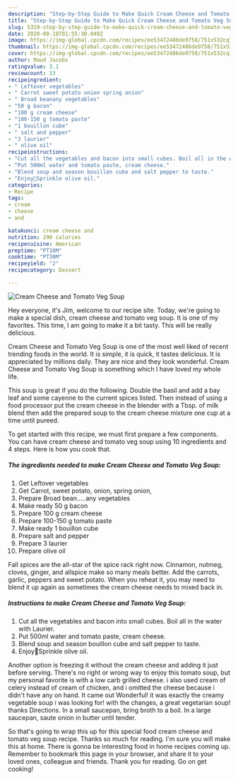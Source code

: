 ```yaml
---
description: "Step-by-Step Guide to Make Quick Cream Cheese and Tomato Veg Soup"
title: "Step-by-Step Guide to Make Quick Cream Cheese and Tomato Veg Soup"
slug: 5319-step-by-step-guide-to-make-quick-cream-cheese-and-tomato-veg-soup
date: 2020-08-18T01:55:30.040Z
image: https://img-global.cpcdn.com/recipes/ee53472486de9758/751x532cq70/cream-cheese-and-tomato-veg-soup-recipe-main-photo.jpg
thumbnail: https://img-global.cpcdn.com/recipes/ee53472486de9758/751x532cq70/cream-cheese-and-tomato-veg-soup-recipe-main-photo.jpg
cover: https://img-global.cpcdn.com/recipes/ee53472486de9758/751x532cq70/cream-cheese-and-tomato-veg-soup-recipe-main-photo.jpg
author: Maud Jacobs
ratingvalue: 3.1
reviewcount: 13
recipeingredient:
- " Leftover vegetables"
- " Carrot sweet potato onion spring onion"
- " Broad beanany vegetables"
- "50 g bacon"
- "100 g cream cheese"
- "100-150 g tomato paste"
- "1 bouillon cube"
- " salt and pepper"
- "3 laurier"
- " olive oil"
recipeinstructions:
- "Cut all the vegetables and bacon into small cubes. Boil all in the water with Laurier."
- "Put 500ml water and tomato paste, cream cheese."
- "Blend soup and season bouillon cube and salt pepper to taste."
- "Enjoy🌸Sprinkle olive oil."
categories:
- Recipe
tags:
- cream
- cheese
- and

katakunci: cream cheese and 
nutrition: 290 calories
recipecuisine: American
preptime: "PT10M"
cooktime: "PT30M"
recipeyield: "2"
recipecategory: Dessert

---
```



![Cream Cheese and Tomato Veg Soup](https://img-global.cpcdn.com/recipes/ee53472486de9758/751x532cq70/cream-cheese-and-tomato-veg-soup-recipe-main-photo.jpg)

Hey everyone, it's Jim, welcome to our recipe site. Today, we're going to make a special dish, cream cheese and tomato veg soup. It is one of my favorites. This time, I am going to make it a bit tasty. This will be really delicious.

Cream Cheese and Tomato Veg Soup is one of the most well liked of recent trending foods in the world. It is simple, it is quick, it tastes delicious. It is appreciated by millions daily. They are nice and they look wonderful. Cream Cheese and Tomato Veg Soup is something which I have loved my whole life.

This soup is great if you do the following. Double the basil and add a bay leaf and some cayenne to the current spices listed. Then instead of using a food processor put the cream cheese in the blender with a Tbsp. of milk blend then add the prepared soup to the cream cheese mixture one cup at a time until pureed.


To get started with this recipe, we must first prepare a few components. You can have cream cheese and tomato veg soup using 10 ingredients and 4 steps. Here is how you cook that.

<!--inarticleads1-->

##### The ingredients needed to make Cream Cheese and Tomato Veg Soup:

1. Get  Leftover vegetables
1. Get  Carrot, sweet potato, onion, spring onion,
1. Prepare  Broad bean.....any vegetables
1. Make ready 50 g bacon
1. Prepare 100 g cream cheese
1. Prepare 100-150 g tomato paste
1. Make ready 1 bouillon cube
1. Prepare  salt and pepper
1. Prepare 3 laurier
1. Prepare  olive oil


Fall spices are the all-star of the spice rack right now. Cinnamon, nutmeg, cloves, ginger, and allspice make so many meals better. Add the carrots, garlic, peppers and sweet potato. When you reheat it, you may need to blend it up again as sometimes the cream cheese needs to mixed back in. 

<!--inarticleads2-->

##### Instructions to make Cream Cheese and Tomato Veg Soup:

1. Cut all the vegetables and bacon into small cubes. Boil all in the water with Laurier.
1. Put 500ml water and tomato paste, cream cheese.
1. Blend soup and season bouillon cube and salt pepper to taste.
1. Enjoy🌸Sprinkle olive oil.


Another option is freezing it without the cream cheese and adding it just before serving. There&#39;s no right or wrong way to enjoy this tomato soup, but my personal favorite is with a low carb grilled cheese. i also used cream of celery instead of cream of chicken, and i omitted the cheese because i didn&#39;t have any on hand. It came out Wonderful! it was exactly the creamy vegetable soup i was looking for! with the changes, a great vegetarian soup! thanks Directions. In a small saucepan, bring broth to a boil. In a large saucepan, saute onion in butter until tender. 

So that's going to wrap this up for this special food cream cheese and tomato veg soup recipe. Thanks so much for reading. I'm sure you will make this at home. There is gonna be interesting food in home recipes coming up. Remember to bookmark this page in your browser, and share it to your loved ones, colleague and friends. Thank you for reading. Go on get cooking!

